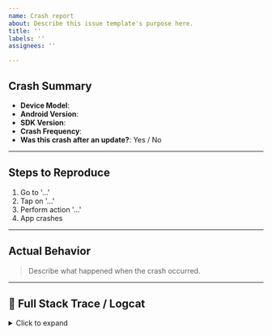 ```yaml
---
name: Crash report
about: Describe this issue template's purpose here.
title: ''
labels: ''
assignees: ''

---
```


##  Crash Summary

- **Device Model**: <!-- e.g. Pixel 7, Samsung S23 -->
- **Android Version**: <!-- e.g. Android 13 -->
- **SDK Version**: <!-- e.g. 2.1.3 (build 451) -->
- **Crash Frequency**: <!-- e.g. every time on launch, randomly, on certain screen -->
- **Was this crash after an update?**: Yes / No

---

##  Steps to Reproduce

1. Go to '...'
2. Tap on '...'
3. Perform action '...'
4. App crashes

---

##  Actual Behavior

> Describe what happened when the crash occurred.

---

## 📄 Full Stack Trace / Logcat

<details>
<summary>Click to expand</summary>
